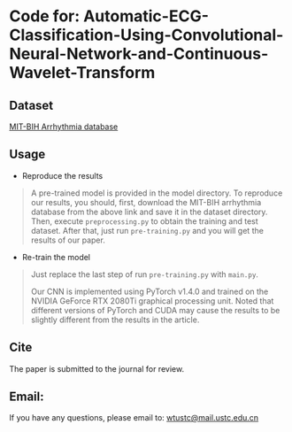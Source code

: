 # Code for: Automatic-ECG-Classification-Using-Convolutional-Neural-Network-and-Continuous-Wavelet-Transform
## Dataset

[MIT-BIH Arrhythmia database](https://www.physionet.org/content/mitdb/1.0.0/)

## Usage

- Reproduce the results

> A pre-trained model is provided in the model directory. To reproduce our results, you should, first, download the MIT-BIH arrhythmia database from the above link and save it in the dataset directory. Then, execute  `preprocessing.py` to obtain the training and test dataset. After that, just run `pre-training.py` and you will get the results of our paper.

- Re-train the model

> Just replace the last step of run `pre-training.py` with `main.py`.
>
> Our CNN is implemented using PyTorch v1.4.0  and trained on the NVIDIA GeForce RTX 2080Ti graphical processing unit. Noted that different versions of PyTorch and CUDA may cause the results to be slightly different from the results in the article.

## Cite

The paper is submitted to the journal for review. 

## Email:

If you have any questions, please email to: [wtustc@mail.ustc.edu.cn](mailto:wtustc@mail.ustc.edu.cn)